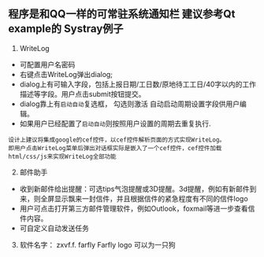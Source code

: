 ## 程序是和QQ一样的可常驻系统通知栏 建议参考Qt example的 Systray例子
1. WriteLog
- 可配置用户名密码
- 右键点击WriteLog弹出dialog;
- dialog上有可输入字段，包括上报日期/工日数/原地待工工日/40字以内的工作描述等字段。用户点击submit按钮提交。
- dialog靠上有`启动自动`复选框， 勾选则激活 自动启动周期设置字段供用户编辑。
- 如果用户已经配置了`启动自动`则按照用户设置的周期去重复执行.

```
设计上建议将集成google的cef控件，以cef控件解析页面的方式实现WriteLog。
即用户点击WriteLog菜单后弹出对话框实际是嵌入了一个cef控件，cef控件加载html/css/js来实现WriteLog全部功能
```
   
2. 邮件助手
- 收到新邮件给出提醒：可选tips气泡提醒或3D提醒。3d提醒，例如有新邮件到来，则全屏显示飘来一封信件，并且根据信件的紧急程度有不同的信件logo
- 用户可点击打开第三方邮件管理软件，例如Outlook，foxmail等进一步查看信件内容。
- 可自定义自动发送任务

3. 软件名字： zxvf.f.  farfly Farfly logo 可以为一只狗
